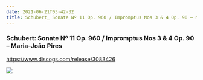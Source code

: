 ```yaml
---
date: 2021-06-21T03-42-32
title: Schubert_ Sonate Nº 11 Op. 960 / Impromptus Nos 3 & 4 Op. 90 – Maria-João Pires
---
```

### Schubert: Sonate Nº 11 Op. 960 / Impromptus Nos 3 & 4 Op. 90 – Maria-João Pires
https://www.discogs.com/release/3083426

![](dayone-moment://F32E687DC36846C3ABBB4CBDF504E3EB)
